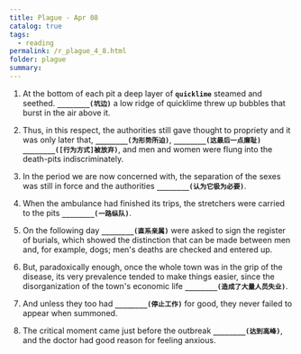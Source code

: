 ```yaml
---
title: Plague - Apr 08
catalog: true
tags: 
  - reading
permalink: /r_plague_4_8.html
folder: plague
summary: 
---
```



1.  At the bottom of each pit a deep layer of <b data-toggle="tooltip" data-original-title="{{site.data.glossary.quicklime}}">`quicklime`</b> steamed and seethed. <b data-toggle="tooltip" data-original-title="{{site.data.answers.plag_d_57_a1}}">`________(坑边)`</b> a low ridge of quicklime threw up bubbles that burst in the air above it.

2.  Thus, in this respect, the authorities still gave thought to propriety and it was only later that, <b data-toggle="tooltip" data-original-title="{{site.data.answers.plag_d_57_b1}}">`________(为形势所迫)`</b>, <b data-toggle="tooltip" data-original-title="{{site.data.answers.plag_d_57_b2}}">`________(这最后一点廉耻)`</b> <b data-toggle="tooltip" data-original-title="{{site.data.answers.plag_d_57_b3}}">`________([行为方式]被放弃)`</b>, and men and women were flung into the death-pits indiscriminately.

3.  In the period we are now concerned with, the separation of the sexes was still in force and the authorities <b data-toggle="tooltip" data-original-title="{{site.data.answers.plag_d_57_c1}}">`________(认为它极为必要)`</b>.

4.  When the ambulance had finished its trips, the stretchers were carried to the pits <b data-toggle="tooltip" data-original-title="{{site.data.answers.plag_d_57_d1}}">`________(一路纵队)`</b>.

5.  On the following day <b data-toggle="tooltip" data-original-title="{{site.data.answers.plag_d_57_e1}}">`________(直系亲属)`</b> were asked to sign the register of burials, which showed the distinction that can be made between men and, for example, dogs; men's deaths are checked and entered up.

6.  But, paradoxically enough, once the whole town was in the grip of the disease, its very prevalence tended to make things easier, since the disorganization of the town's economic life <b data-toggle="tooltip" data-original-title="{{site.data.answers.plag_d_57_f1}}">`________(造成了大量人员失业)`</b>.

7.  And unless they too had <b data-toggle="tooltip" data-original-title="{{site.data.answers.plag_d_57_g1}}">`________(停止工作)`</b> for good, they never failed to appear when summoned.

8.  The critical moment came just before the outbreak <b data-toggle="tooltip" data-original-title="{{site.data.answers.plag_d_57_h1}}">`________(达到高峰)`</b>, and the doctor had good reason for feeling anxious.
